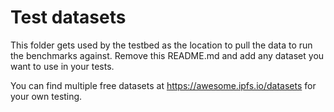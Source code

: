 # Test datasets

This folder gets used by the testbed as the location to pull the data to run the benchmarks against. Remove this README.md and add any dataset you want to use in your tests.

You can find multiple free datasets at https://awesome.ipfs.io/datasets for your own testing.